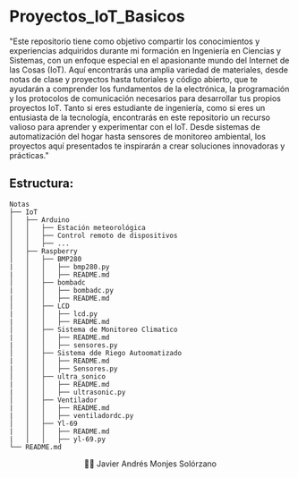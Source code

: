 # Proyectos_IoT_Basicos
"Este repositorio tiene como objetivo compartir los conocimientos y experiencias adquiridos durante mi formación en Ingeniería en Ciencias y Sistemas, con un enfoque especial en el apasionante mundo del Internet de las Cosas (IoT). Aquí encontrarás una amplia variedad de materiales, desde notas de clase y proyectos hasta tutoriales y código abierto, que te ayudarán a comprender los fundamentos de la electrónica, la programación y los protocolos de comunicación necesarios para desarrollar tus propios proyectos IoT. Tanto si eres estudiante de ingeniería, como si eres un entusiasta de la tecnología, encontrarás en este repositorio un recurso valioso para aprender y experimentar con el IoT. Desde sistemas de automatización del hogar hasta sensores de monitoreo ambiental, los proyectos aquí presentados te 
inspirarán a crear soluciones innovadoras y prácticas."

## Estructura:

~~~
Notas
├── IoT
│   ├── Arduino
│   │   ├── Estación meteorológica
│   │   ├── Control remoto de dispositivos
│   │   ├── ...
│   ├── Raspberry
│   │   ├── BMP280
|   │   │   ├── bmp280.py
|   │   │   ├── README.md
│   │   ├── bombadc
|   │   │   ├── bombadc.py
|   │   │   ├── README.md
│   │   ├── LCD
|   │   │   ├── lcd.py
|   │   │   ├── README.md
│   │   ├── Sistema de Monitoreo Climatico
|   │   │   ├── README.md
|   │   │   ├── sensores.py
│   │   ├── Sistema dde Riego Autoomatizado
|   │   │   ├── README.md
|   │   │   ├── Sensores.py
│   │   ├── ultra_sonico
|   │   │   ├── README.md
|   │   │   ├── ultrasonic.py
│   │   ├── Ventilador
|   │   │   ├── README.md
|   │   │   ├── ventiladordc.py
│   │   ├── Yl-69
|   │   │   ├── README.md
|   │   │   ├── yl-69.py
└── README.md
~~~

<div align="center">
🙍‍♂️ Javier Andrés Monjes Solórzano
</div>
